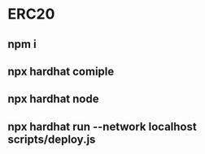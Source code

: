 # ERC20
## npm i
## npx hardhat comiple
## npx hardhat node
## npx hardhat run --network localhost scripts/deploy.js